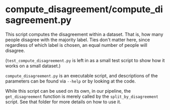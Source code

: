 # compute_disagreement/compute_disagreement.py

This script computes the disagreement within a dataset. That is, how many people disagree with the majority label. Ties don't matter here, since regardless of which label is chosen, an equal number of people will disagree.

(`test_compute_disagreement.py` is left in as a small test script to show how it works on a small dataset.)

`compute_disagreement.py` is an executable script, and descriptions of the parameters can be found via `--help` or by looking at the code.

While this script can be used on its own, in our pipeline, the `get_disagreement` function is merely called by the `split_by_disagreement` script. See that folder for more details on how to use it.